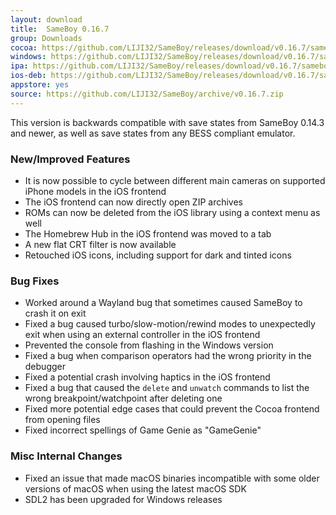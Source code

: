 ```yaml
---
layout: download
title:  SameBoy 0.16.7
group: Downloads
cocoa: https://github.com/LIJI32/SameBoy/releases/download/v0.16.7/sameboy_cocoa_v0.16.7.zip
windows: https://github.com/LIJI32/SameBoy/releases/download/v0.16.7/sameboy_winsdl_v0.16.7.zip
ipa: https://github.com/LIJI32/SameBoy/releases/download/v0.16.7/sameboy_ios_v0.16.7.ipa
ios-deb: https://github.com/LIJI32/SameBoy/releases/download/v0.16.7/sameboy_ios_v0.16.7.deb
appstore: yes
source: https://github.com/LIJI32/SameBoy/archive/v0.16.7.zip
---
```

This version is backwards compatible with save states from SameBoy 0.14.3 and newer, as well as save states from any BESS compliant emulator.

### New/Improved Features
 * It is now possible to cycle between different main cameras on supported iPhone models in the iOS frontend
 * The iOS frontend can now directly open ZIP archives
 * ROMs can now be deleted from the iOS library using a context menu as well
 * The Homebrew Hub in the iOS frontend was moved to a tab
 * A new flat CRT filter is now available
 * Retouched iOS icons, including support for dark and tinted icons

### Bug Fixes
* Worked around a Wayland bug that sometimes caused SameBoy to crash it on exit
* Fixed a bug caused turbo/slow-motion/rewind modes to unexpectedly exit when using an external controller in the iOS frontend
* Prevented the console from flashing in the Windows version
* Fixed a bug when comparison operators had the wrong priority in the debugger
* Fixed a potential crash involving haptics in the iOS frontend
* Fixed a bug that caused the `delete` and `unwatch` commands to list the wrong breakpoint/watchpoint after deleting one
* Fixed more potential edge cases that could prevent the Cocoa frontend from opening files
* Fixed incorrect spellings of Game Genie as "GameGenie"

### Misc Internal Changes
* Fixed an issue that made macOS binaries incompatible with some older versions of macOS when using the latest macOS SDK
* SDL2 has been upgraded for Windows releases
